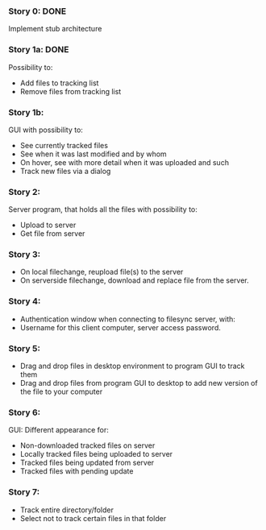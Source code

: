 ### Story 0: DONE
Implement stub architecture

### Story 1a: DONE
Possibility to:
* Add files to tracking list
* Remove files from tracking list

### Story 1b:
GUI with possibility to:
* See currently tracked files
* See when it was last modified and by whom
* On hover, see with more detail when it was uploaded and such
* Track new files via a dialog

### Story 2:
Server program, that holds all the files with possibility to:
* Upload to server
* Get file from server

### Story 3:
* On local filechange, reupload file(s) to the server
* On serverside filechange, download and replace file from the server.

### Story 4:
* Authentication window when connecting to filesync server, with:
* Username for this client computer, server access password.

### Story 5:
* Drag and drop files in desktop environment to program GUI to track them
* Drag and drop files from program GUI to desktop to add new version of the file to your computer

### Story 6:
GUI:
Different appearance for:
* Non-downloaded tracked files on server
* Locally tracked files being uploaded to server
* Tracked files being updated from server
* Tracked files with pending update

### Story 7:
* Track entire directory/folder
* Select not to track certain files in that folder
